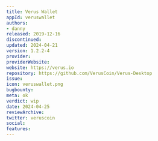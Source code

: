 ```yaml
---
title: Verus Wallet
appId: veruswallet
authors:
- danny
released: 2019-12-16
discontinued: 
updated: 2024-04-21
version: 1.2.2-4
provider: 
providerWebsite: 
website: https://verus.io
repository: https://github.com/VerusCoin/Verus-Desktop
issue: 
icon: veruswallet.png
bugbounty: 
meta: ok
verdict: wip 
date: 2024-04-25
reviewArchive:
twitter: veruscoin
social:
features:
---
```


